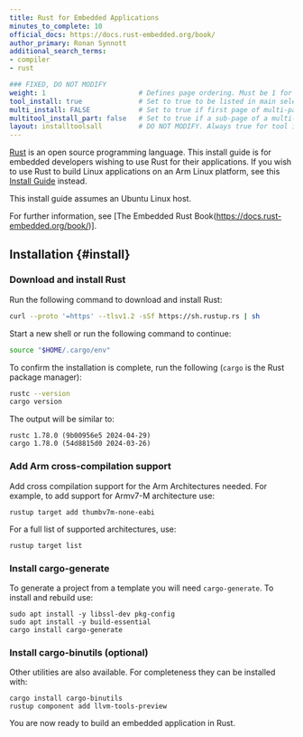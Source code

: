 ```yaml
---
title: Rust for Embedded Applications
minutes_to_complete: 10
official_docs: https://docs.rust-embedded.org/book/
author_primary: Ronan Synnott
additional_search_terms:
- compiler
- rust

### FIXED, DO NOT MODIFY
weight: 1                       # Defines page ordering. Must be 1 for first (or only) page.
tool_install: true              # Set to true to be listed in main selection page, else false
multi_install: FALSE            # Set to true if first page of multi-page article, else false
multitool_install_part: false   # Set to true if a sub-page of a multi-page article, else false
layout: installtoolsall         # DO NOT MODIFY. Always true for tool install articles
---
```


[Rust](https://www.rust-lang.org/) is an open source programming language. This install guide is for embedded developers wishing to use Rust for their applications. If you wish to use Rust to build Linux applications on an Arm Linux platform, see this [Install Guide](../rust) instead.

This install guide assumes an Ubuntu Linux host.

For further information, see [The Embedded Rust Book(https://docs.rust-embedded.org/book/)].

## Installation {#install}

### Download and install Rust

Run the following command to download and install Rust:

```bash
curl --proto '=https' --tlsv1.2 -sSf https://sh.rustup.rs | sh
```

Start a new shell or run the following command to continue:

```bash
source "$HOME/.cargo/env"
```
To confirm the installation is complete, run the following (`cargo` is the Rust package manager):

```bash { env_source="~/.bashrc" }
rustc --version
cargo version
```

The output will be similar to:
```output
rustc 1.78.0 (9b00956e5 2024-04-29)
cargo 1.78.0 (54d8815d0 2024-03-26)
```
### Add Arm cross-compilation support

Add cross compilation support for the Arm Architectures needed. For example, to add support for Armv7-M architecture use:
```command
rustup target add thumbv7m-none-eabi
```
For a full list of supported architectures, use:
```command
rustup target list
```

### Install cargo-generate

To generate a project from a template you will need `cargo-generate`. To install and rebuild use:

```command
sudo apt install -y libssl-dev pkg-config
sudo apt install -y build-essential
cargo install cargo-generate
```

### Install cargo-binutils (optional)

Other utilities are also available. For completeness they can be installed with:
```command
cargo install cargo-binutils
rustup component add llvm-tools-preview
```

You are now ready to build an embedded application in Rust.
